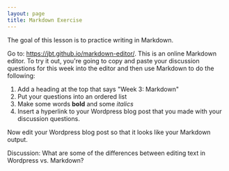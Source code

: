 ```yaml
---
layout: page
title: Markdown Exercise
---
```


The goal of this lesson is to practice writing in Markdown. 

Go to: <https://jbt.github.io/markdown-editor/>. This is an online Markdown editor. To try it out, you're going to copy and paste your discussion questions for this week into the editor and then use Markdown to do the following:

1. Add a heading at the top that says "Week 3: Markdown"
2. Put your questions into an ordered list
3. Make some words **bold** and some *italics*
4. Insert a hyperlink to your Wordpress blog post that you made with your discussion questions.

Now edit your Wordpress blog post so that it looks like your Markdown output. 

Discussion: What are some of the differences between editing text in Wordpress vs. Markdown?

